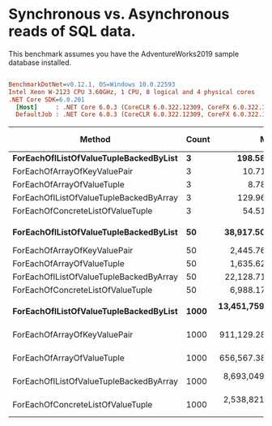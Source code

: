# Synchronous vs. Asynchronous reads of SQL data.
This benchmark assumes you have the AdventureWorks2019 sample database installed.

``` ini

BenchmarkDotNet=v0.12.1, OS=Windows 10.0.22593
Intel Xeon W-2123 CPU 3.60GHz, 1 CPU, 8 logical and 4 physical cores
.NET Core SDK=6.0.201
  [Host]     : .NET Core 6.0.3 (CoreCLR 6.0.322.12309, CoreFX 6.0.322.12309), X64 RyuJIT
  DefaultJob : .NET Core 6.0.3 (CoreCLR 6.0.322.12309, CoreFX 6.0.322.12309), X64 RyuJIT


```
|                                  Method | Count |              Mean |           Error |          StdDev | Ratio | RatioSD |  Gen 0 | Gen 1 | Gen 2 | Allocated |
|---------------------------------------- |------ |------------------:|----------------:|----------------:|------:|--------:|-------:|------:|------:|----------:|
|  **ForEachOfIListOfValueTupleBackedByList** |     **3** |        **198.580 ns** |       **3.9753 ns** |       **8.2979 ns** |  **1.00** |    **0.00** | **0.0334** |     **-** |     **-** |     **144 B** |
|            ForEachOfArrayOfKeyValuePair |     3 |         10.718 ns |       0.2513 ns |       0.5673 ns |  0.05 |    0.00 |      - |     - |     - |         - |
|              ForEachOfArrayOfValueTuple |     3 |          8.782 ns |       0.2139 ns |       0.4872 ns |  0.04 |    0.00 |      - |     - |     - |         - |
| ForEachOfIListOfValueTupleBackedByArray |     3 |        129.962 ns |       2.6268 ns |       5.7104 ns |  0.65 |    0.04 | 0.0222 |     - |     - |      96 B |
|       ForEachOfConcreteListOfValueTuple |     3 |         54.516 ns |       1.1100 ns |       1.2783 ns |  0.27 |    0.01 |      - |     - |     - |         - |
|                                         |       |                   |                 |                 |       |         |        |       |       |           |
|  **ForEachOfIListOfValueTupleBackedByList** |    **50** |     **38,917.509 ns** |     **765.4349 ns** |   **1,614.5620 ns** |  **1.00** |    **0.00** | **0.5493** |     **-** |     **-** |    **2400 B** |
|            ForEachOfArrayOfKeyValuePair |    50 |      2,445.765 ns |      47.2771 ns |      93.3204 ns |  0.06 |    0.00 |      - |     - |     - |         - |
|              ForEachOfArrayOfValueTuple |    50 |      1,635.628 ns |      32.4220 ns |      53.2703 ns |  0.04 |    0.00 |      - |     - |     - |         - |
| ForEachOfIListOfValueTupleBackedByArray |    50 |     22,128.714 ns |     440.0294 ns |     898.8635 ns |  0.57 |    0.03 | 0.3662 |     - |     - |    1600 B |
|       ForEachOfConcreteListOfValueTuple |    50 |      6,988.175 ns |     139.0958 ns |     194.9928 ns |  0.18 |    0.01 |      - |     - |     - |         - |
|                                         |       |                   |                 |                 |       |         |        |       |       |           |
|  **ForEachOfIListOfValueTupleBackedByList** |  **1000** | **13,451,759.149 ns** | **265,246.9286 ns** | **504,659.8486 ns** |  **1.00** |    **0.00** |      **-** |     **-** |     **-** |   **48008 B** |
|            ForEachOfArrayOfKeyValuePair |  1000 |    911,129.289 ns |  17,874.9287 ns |  13,955.5686 ns |  0.07 |    0.00 |      - |     - |     - |       1 B |
|              ForEachOfArrayOfValueTuple |  1000 |    656,567.383 ns |  12,826.9655 ns |  18,396.0506 ns |  0.05 |    0.00 |      - |     - |     - |         - |
| ForEachOfIListOfValueTupleBackedByArray |  1000 |  8,693,049.253 ns | 167,763.0469 ns | 323,222.4367 ns |  0.65 |    0.03 |      - |     - |     - |   32008 B |
|       ForEachOfConcreteListOfValueTuple |  1000 |  2,538,821.094 ns |  50,758.7337 ns | 111,416.6510 ns |  0.19 |    0.01 |      - |     - |     - |       2 B |
